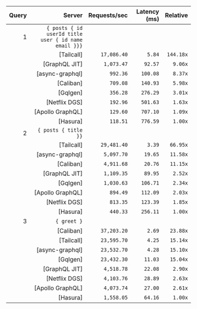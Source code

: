 <!-- PERFORMANCE_RESULTS_START -->

| Query | Server | Requests/sec | Latency (ms) | Relative |
|-------:|--------:|--------------:|--------------:|---------:|
| 1 | `{ posts { id userId title user { id name email }}}` |
|| [Tailcall] | `17,086.40` | `5.84` | `144.18x` |
|| [GraphQL JIT] | `1,073.47` | `92.57` | `9.06x` |
|| [async-graphql] | `992.36` | `100.08` | `8.37x` |
|| [Caliban] | `709.08` | `140.93` | `5.98x` |
|| [Gqlgen] | `356.28` | `276.29` | `3.01x` |
|| [Netflix DGS] | `192.96` | `501.63` | `1.63x` |
|| [Apollo GraphQL] | `129.60` | `707.10` | `1.09x` |
|| [Hasura] | `118.51` | `776.59` | `1.00x` |
| 2 | `{ posts { title }}` |
|| [Tailcall] | `29,481.40` | `3.39` | `66.95x` |
|| [async-graphql] | `5,097.70` | `19.65` | `11.58x` |
|| [Caliban] | `4,911.68` | `20.76` | `11.15x` |
|| [GraphQL JIT] | `1,109.35` | `89.95` | `2.52x` |
|| [Gqlgen] | `1,030.63` | `106.71` | `2.34x` |
|| [Apollo GraphQL] | `894.49` | `112.09` | `2.03x` |
|| [Netflix DGS] | `813.35` | `123.39` | `1.85x` |
|| [Hasura] | `440.33` | `256.11` | `1.00x` |
| 3 | `{ greet }` |
|| [Caliban] | `37,203.20` | `2.69` | `23.88x` |
|| [Tailcall] | `23,595.70` | `4.25` | `15.14x` |
|| [async-graphql] | `23,532.70` | `4.28` | `15.10x` |
|| [Gqlgen] | `23,432.30` | `11.03` | `15.04x` |
|| [GraphQL JIT] | `4,518.78` | `22.08` | `2.90x` |
|| [Netflix DGS] | `4,103.76` | `28.89` | `2.63x` |
|| [Apollo GraphQL] | `4,073.74` | `27.00` | `2.61x` |
|| [Hasura] | `1,558.05` | `64.16` | `1.00x` |

<!-- PERFORMANCE_RESULTS_END -->
